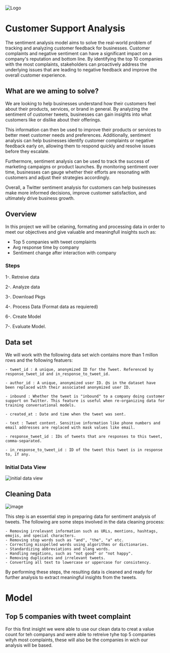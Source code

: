 ![Logo](https://camo.githubusercontent.com/7bf6f8c804cf1ec62e2cbbc7c85ea7dfd65b4848df48be4218e24012c6eb3430/68747470733a2f2f692e6d6f72696f682e636f6d2f323032302f30322f30342f6265656633366664373037642e6a7067)

# Customer Support Analysis

The sentiment analysis model aims to solve the real-world problem of tracking and analyzing customer feedback for businesses. Customer complaints and negative sentiment can have a significant impact on a company's reputation and bottom line. By identifying the top 10 companies with the most complaints, stakeholders can proactively address the underlying issues that are leading to negative feedback and improve the overall customer experience.

## What are we aming to solve?

We are looking to help businesses understand how their customers feel about their products, services, or brand in general. By analyzing the sentiment of customer tweets, businesses can gain insights into what customers like or dislike about their offerings.

This information can then be used to improve their products or services to better meet customer needs and preferences. Additionally, sentiment analysis can help businesses identify customer complaints or negative feedback early on, allowing them to respond quickly and resolve issues before they escalate.

Furthermore, sentiment analysis can be used to track the success of marketing campaigns or product launches. By monitoring sentiment over time, businesses can gauge whether their efforts are resonating with customers and adjust their strategies accordingly.

Overall, a Twitter sentiment analysis for customers can help businesses make more informed decisions, improve customer satisfaction, and ultimately drive business growth. 

## Overview 

In this project we will be celaning, formating and processing data in order to meet our objectives and give valuable and meaningfull insights such as:

- Top 5 companies with tweet complaints
- Avg response time by company
- Sentiment change after interaction with company

### Steps

1-. Retreive data

2-. Analyze data

3-. Download Pkgs 

4-. Process Data (Format data as requiered)

6-. Create Model 

7-. Evaluate Model.

## Data set 
 We will work with the following data set wich contains more than 1 millon rows and the following featuers:

    - tweet_id : A unique, anonymized ID for the Tweet. Referenced by response_tweet_id and in_response_to_tweet_id.

    - author_id : A unique, anonymized user ID. @s in the dataset have been replaced with their associated anonymized user ID.

    - inbound : Whether the tweet is "inbound" to a company doing customer support on Twitter. This feature is useful when re-organizing data for training conversational models.

    - created_at : Date and time when the tweet was sent.

    - text : Tweet content. Sensitive information like phone numbers and email addresses are replaced with mask values like email.

    - response_tweet_id : IDs of tweets that are responses to this tweet, comma-separated.

    - in_response_to_tweet_id : ID of the tweet this tweet is in response to, if any.

### Initial Data View
![initial data view](https://user-images.githubusercontent.com/115577909/230841679-6a03b445-e749-4163-ac53-4f61c221830f.PNG)


## Cleaning Data
![image](https://user-images.githubusercontent.com/115577909/230843134-23aea61b-aedb-45c1-81cf-3231e9532ae4.png)

This step is an essential step in preparing data for sentiment analysis of tweets. The following are some steps involved in the data cleaning process:

    - Removing irrelevant information such as URLs, mentions, hashtags, emojis, and special characters.
    - Removing stop words such as "and", "the", "a" etc.
    - Correcting misspelled words using algorithms or dictionaries.
    - Standardizing abbreviations and slang words.
    - Handling negations, such as "not good" or "not happy".
    - Removing duplicates and irrelevant tweets.
    - Converting all text to lowercase or uppercase for consistency.
    
By performing these steps, the resulting data is cleaned and ready for further analysis to extract meaningful insights from the tweets.

# Model

## Top 5 companies with tweet complaint

For this first insight we were able to use our clean data to creat a value count for teh companys and were able to retreive tyhe top 5 companies wityh most complaints, these will also be the companies in wich our analysis will be based.
